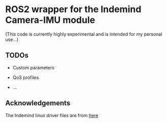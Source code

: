 # ROS2 wrapper for the Indemind Camera-IMU module

(This code is currently highly experimental and is intended for my personal use...)

## TODOs

- Custom parameters

- QoS profiles

- ...

## Acknowledgements

The Indemind linux driver files are from [here](https://github.com/INDEMIND/Driver_Linux)
